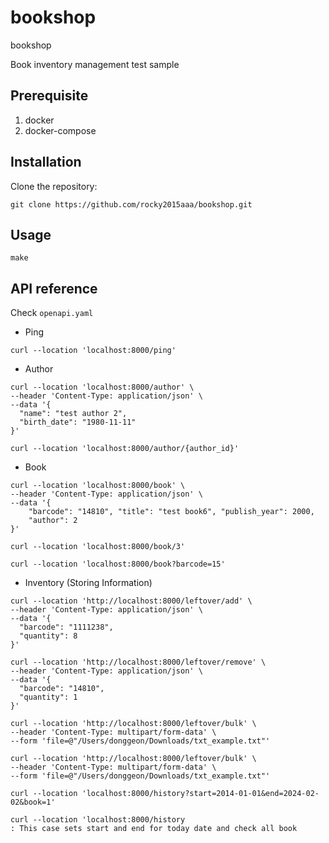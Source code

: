 # bookshop
bookshop

Book inventory management test sample

## Prerequisite

1. docker
2. docker-compose

## Installation

Clone the repository:

```
git clone https://github.com/rocky2015aaa/bookshop.git
```

## Usage

```
make
```

## API reference

Check `openapi.yaml`

- Ping
```
curl --location 'localhost:8000/ping'
```
- Author
```
curl --location 'localhost:8000/author' \
--header 'Content-Type: application/json' \
--data '{
  "name": "test author 2",
  "birth_date": "1980-11-11"
}'

curl --location 'localhost:8000/author/{author_id}'
```
- Book
```  
curl --location 'localhost:8000/book' \
--header 'Content-Type: application/json' \
--data '{
    "barcode": "14810", "title": "test book6", "publish_year": 2000,
    "author": 2
}'

curl --location 'localhost:8000/book/3'

curl --location 'localhost:8000/book?barcode=15'

```
- Inventory (Storing Information)
```
curl --location 'http://localhost:8000/leftover/add' \
--header 'Content-Type: application/json' \
--data '{
  "barcode": "1111238",
  "quantity": 8
}'

curl --location 'http://localhost:8000/leftover/remove' \
--header 'Content-Type: application/json' \
--data '{
  "barcode": "14810",
  "quantity": 1
}'

curl --location 'http://localhost:8000/leftover/bulk' \
--header 'Content-Type: multipart/form-data' \
--form 'file=@"/Users/donggeon/Downloads/txt_example.txt"'

curl --location 'http://localhost:8000/leftover/bulk' \
--header 'Content-Type: multipart/form-data' \
--form 'file=@"/Users/donggeon/Downloads/txt_example.txt"'

curl --location 'localhost:8000/history?start=2014-01-01&end=2024-02-02&book=1'

curl --location 'localhost:8000/history
: This case sets start and end for today date and check all book
```














